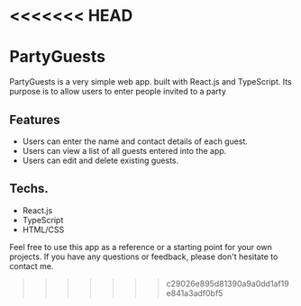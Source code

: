 <<<<<<< HEAD
=======
# PartyGuests

PartyGuests is a very simple web app. built with React.js and TypeScript. Its purpose is to allow users to enter people invited to a party
## Features

- Users can enter the name and contact details of each guest.
- Users can view a list of all guests entered into the app.
- Users can edit and delete existing guests.

## Techs.

- React.js
- TypeScript
- HTML/CSS

Feel free to use this app as a reference or a starting point for your own projects. If you have any questions or feedback, please don't hesitate to contact me.
>>>>>>> c29026e895d81390a9a0dd1af19e841a3adf0bf5
